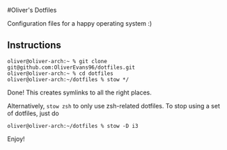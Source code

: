 #Oliver's Dotfiles

Configuration files for a happy operating system :)

## Instructions

```
oliver@oliver-arch:~ % git clone git@github.com:OliverEvans96/dotfiles.git
oliver@oliver-arch:~ % cd dotfiles
oliver@oliver-arch:~/dotfiles % stow */
```

Done! This creates symlinks to all the right places.

Alternatively, `stow zsh` to only use zsh-related dotfiles.
To stop using a set of dotfiles, just do

```
oliver@oliver-arch:~/dotfiles % stow -D i3
```

Enjoy!
